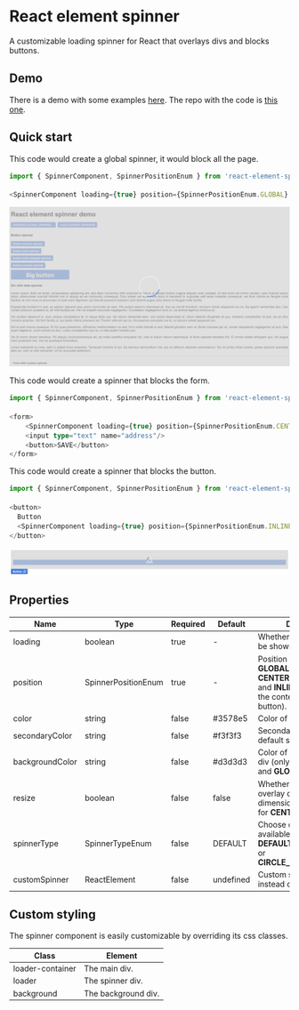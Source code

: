 # React element spinner

A customizable loading spinner for React that overlays divs and blocks buttons.

## Demo

There is a demo with some examples [here](https://fergomap.github.io/react-element-spinner-demo/).
The repo with the code is [this one](https://github.com/fergomap/react-element-spinner-demo).

## Quick start

This code would create a global spinner, it would block all the page.

```typescript
import { SpinnerComponent, SpinnerPositionEnum } from 'react-element-spinner';

<SpinnerComponent loading={true} position={SpinnerPositionEnum.GLOBAL} />
```

![global](https://raw.githubusercontent.com/fergomap/react-element-spinner/master/images//global.png)

This code would create a spinner that blocks the form.

```typescript
import { SpinnerComponent, SpinnerPositionEnum } from 'react-element-spinner';

<form>
    <SpinnerComponent loading={true} position={SpinnerPositionEnum.CENTERED} />
    <input type="text" name="address"/>
    <button>SAVE</button>
</form>
```

This code would create a spinner that blocks the button.

```typescript
import { SpinnerComponent, SpinnerPositionEnum } from 'react-element-spinner';

<button>
  Button
  <SpinnerComponent loading={true} position={SpinnerPositionEnum.INLINE} color="#498DFF"/>
</button>
```

![elements](https://raw.githubusercontent.com/fergomap/react-element-spinner/master/images/elements.png)

## Properties

| Name | Type | Required | Default | Description |
| --- | --- | --- | --- | --- |
| loading | boolean | true | - | Whether the spinner has to be shown or not. |
| position | SpinnerPositionEnum | true | - | Position of the spinner: **GLOBAL** for all the page, **CENTERED** to overlay a div and **INLINE** to be next to the content (for example a button). |
| color | string | false | #3578e5 | Color of the spinner |
| secondaryColor | string | false | #f3f3f3 | Secondary color of the default spinner. |
| backgroundColor | string | false | #d3d3d3 | Color of the background div (only for **CENTERED** and **GLOBAL**). |
| resize | boolean | false | false | Whether to resize the overlay div or not when dimensions change (only for **CENTERED**). |
| spinnerType | SpinnerTypeEnum | false | DEFAULT | Choose one of the three available spinners: **DEFAULT**, **CIRCLE_DOTS** or **CIRCLE_DOTS_COLLAPSE**. |
| customSpinner | ReactElement | false | undefined | Custom spinner to use instead of the default ones. |

## Custom styling

The spinner component is easily customizable by overriding its css classes.

| Class | Element |
| --- | --- |
| loader-container | The main div. |
| loader | The spinner div. |
| background | The background div. |
